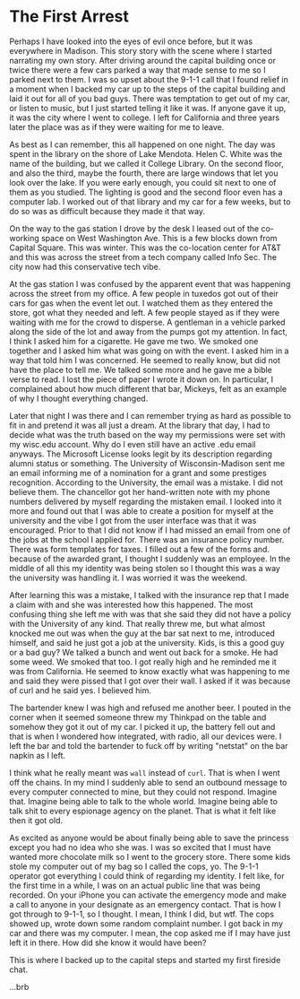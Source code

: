 # The First Arrest

Perhaps I have looked into the eyes of evil once before, but it was everywhere in Madison. This story story with the scene where I started narrating my own story. After driving around the capital building once or twice there were a few cars parked a way that made sense to me so I parked next to them. I was so upset about the 9-1-1 call that I found relief in a moment when I backed my car up to the steps of the capital building and laid it out for all of you bad guys. There was temptation to get out of my car, or listen to music, but I just started telling it like it was. If anyone gave it up, it was the city where I went to college. I left for California and three years later the place was as if they were waiting for me to leave.

As best as I can remember, this all happened on one night. The day was spent in the library on the shore of Lake Mendota. Helen C. White was the name of the building, but we called it College Library. On the second floor, and also the third, maybe the fourth, there are large windows that let you look over the lake. If you were early enough, you could sit next to one of them as you studied. The lighting is good and the second floor even has a computer lab. I worked out of that library and my car for a few weeks, but to do so was as difficult because they made it that way.

On the way to the gas station I drove by the desk I leased out of the co-working space on West Washington Ave. This is a few blocks down from Capital Square. This was winter. This was the co-location center for AT&T and this was across the street from a tech company called Info Sec. The city now had this conservative tech vibe.

At the gas station I was confused by the apparent event that was happening across the street from my office. A few people in tuxedos got out of their cars for gas when the event let out. I watched them as they entered the store, got what they needed and left. A few people stayed as if they were waiting with me for the crowd to disperse. A gentleman in a vehicle parked along the side of the lot and away from the pumps got my attention. In fact, I think I asked him for a cigarette. He gave me two. We smoked one together and I asked him what was going on with the event. I asked him in a way that told him I was concerned. He seemed to really know, but did not have the place to tell me. We talked some more and he gave me a bible verse to read. I lost the piece of paper I wrote it down on. In particular, I complained about how much different that bar, Mickeys, felt as an example of why I thought everything changed.

Later that night I was there and I can remember trying as hard as possible to fit in and pretend it was all just a dream. At the library that day, I had to decide what was the truth based on the way my permissions were set with my wisc.edu account. Why do I even still have an active .edu email anyways. The Microsoft License looks legit by its description regarding alumni status or something. The University of Wisconsin-Madison sent me an email informing me of a nomination for a grant and some prestiges recognition. According to the University, the email was a mistake. I did not believe them. The chancellor got her hand-written note with my phone numbers delivered by myself regarding the mistaken email. I looked into it more and found out that I was able to create a position for myself at the university and the vibe I got from the user interface was that it was encouraged. Prior to that I did not know if I had missed an email from one of the jobs at the school I applied for. There was an insurance policy number. There was form templates for taxes. I filled out a few of the forms and. because of the awarded grant, I thought I suddenly was an employee. In the middle of all this my identity was being stolen so I thought this was a way the university was handling it. I was worried it was the weekend.

After learning this was a mistake, I talked with the insurance rep that I made a claim with and she was interested how this happened. The most confusing thing she left me with was that she said they did not have a policy with the University of any kind. That really threw me, but what almost knocked me out was when the guy at the bar sat next to me, introduced himself, and said he just got a job at the university. Kids, is this a good guy or a bad guy? We talked a bunch and went out back for a smoke. He had some weed. We smoked that too. I got really high and he reminded me it was from California. He seemed to know exactly what was happening to me and said they were pissed that I got over their wall. I asked if it was because of curl and he said yes. I believed him.

The bartender knew I was high and refused me another beer. I pouted in the corner when it seemed someone threw my Thinkpad on the table and somehow they got it out of my car. I picked it up, the battery fell out and that is when I wondered how integrated, with radio, all our devices were. I left the bar and told the bartender to fuck off by writing "netstat" on the bar napkin as I left.

I think what he really meant was `wall` instead of `curl`. That is when I went off the chains. In my mind I suddenly able to send an outbound message to every computer connected to mine, but they could not respond. Imagine that. Imagine being able to talk to the whole world. Imagine being able to talk shit to every espionage agency on the planet. That is what it felt like then it got old.

As excited as anyone would be about finally being able to save the princess except you had no idea who she was. I was so excited that I must have wanted more chocolate milk so I went to the grocery store. There some kids stole my computer out of my bag so I called the cops, yo. The 9-1-1 operator got everything I could think of regarding my identity. I felt like, for the first time in a while, I was on an actual public line that was being recorded. On your iPhone you can activate the emergency mode and make a call to anyone in your designate as an emergency contact. That is how I got through to 9-1-1, so I thought. I mean, I think I did, but wtf. The cops showed up, wrote down some random complaint number. I got back in my car and there was my computer. I mean, the cop asked me if I may have just left it in there. How did she know it would have been?

This is where I backed up to the capital steps and started my first fireside chat.

...brb

